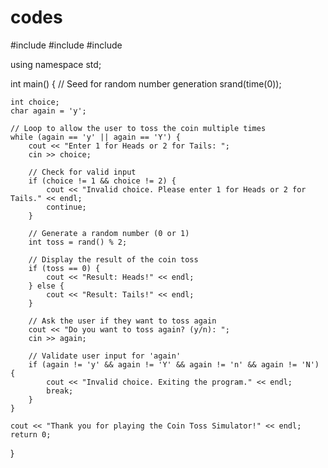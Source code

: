 # codes
#include <iostream>
#include <ctime>
#include <cstdlib>

using namespace std;

int main() {
    // Seed for random number generation
    srand(time(0)); 

    int choice;
    char again = 'y';

    // Loop to allow the user to toss the coin multiple times
    while (again == 'y' || again == 'Y') {
        cout << "Enter 1 for Heads or 2 for Tails: ";
        cin >> choice;

        // Check for valid input
        if (choice != 1 && choice != 2) {
            cout << "Invalid choice. Please enter 1 for Heads or 2 for Tails." << endl;
            continue;
        }

        // Generate a random number (0 or 1)
        int toss = rand() % 2;

        // Display the result of the coin toss
        if (toss == 0) {
            cout << "Result: Heads!" << endl;
        } else {
            cout << "Result: Tails!" << endl;
        }

        // Ask the user if they want to toss again
        cout << "Do you want to toss again? (y/n): ";
        cin >> again;

        // Validate user input for 'again'
        if (again != 'y' && again != 'Y' && again != 'n' && again != 'N') {
            cout << "Invalid choice. Exiting the program." << endl;
            break;
        }
    }

    cout << "Thank you for playing the Coin Toss Simulator!" << endl;
    return 0;
}
